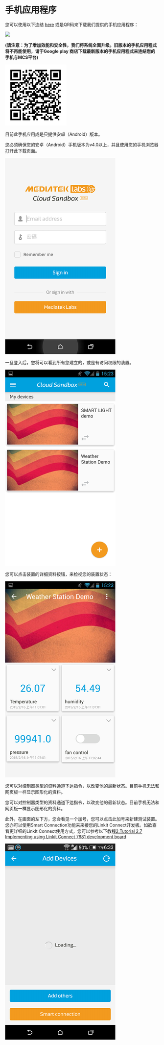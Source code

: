 # 手机应用程序


您可以使用以下连结 [here](https://play.google.com/store/apps/details?id=com.mediatek.iotcloud) 或是QR码来下载我们提供的手机应用程序：

<a href="https://play.google.com/store/apps/details?id=com.mediatek.iotcloud">
  <img src="https://goo.gl/cIzlpF" border="0">
</a>

**(请注意：为了增加效能和安全性，我们将系统全面升级。旧版本的手机应用程式将不再能使用，请于Google play 商店下载最新版本的手机应用程式来连结您的手机与MCS平台)**

![](../images/mobileapp_android.png)

目前此手机应用成是只提供安卓（Android）版本。


您必须确保您的安卓（Android）手机版本为v4.0以上，并且使用您的手机浏览器打开此下载页面。


![](../images/Mobile/01.png)


一旦登入后，您将可以看到所有您建立的，或是有访问权限的装置。

![](../images/3.png)

您可以点击装置的详细资料按钮，来检视您的装置状态：

![](../images/4.png)

您可以对控制器类型的资料通道下达指令，以改变他的最新状态。目前手机无法和网页板一样显示图形化的资料。

您可以对控制器类型的资料通道下达指令，以改变他的最新状态。目前手机无法和网页板一样显示图形化的资料。

此外，在画面的左下方，您会看见一个加号，您可以点击此加号来新建测试装置。您亦可以使用Smart Connection功能来来接您的LinkIt Connect开发板。如欲查看更详细的LinkIt Connect使用方式，您可以参考以下教程[2.Tutorial 2.7 Implementing using Linkit Connect 7681 development board](https://mcs.mediatek.com/v2console/supports/implementing_using_mt7681_development_board)

![](../images/Mobile/04.png)

